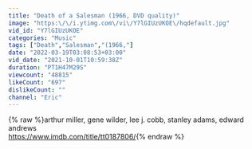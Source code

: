 ```yaml
---
title: "Death of a Salesman (1966, DVD quality)"
image: "https:\/\/i.ytimg.com\/vi\/Y7lGIUzUKOE\/hqdefault.jpg"
vid_id: "Y7lGIUzUKOE"
categories: "Music"
tags: ["Death","Salesman","(1966,"]
date: "2022-03-19T03:08:53+03:00"
vid_date: "2021-10-01T10:59:38Z"
duration: "PT1H47M29S"
viewcount: "48815"
likeCount: "697"
dislikeCount: ""
channel: "Eric"
---
```

{% raw %}arthur miller, gene wilder, lee j. cobb, stanley adams, edward andrews<br /><a rel="nofollow" target="blank" href="https://www.imdb.com/title/tt0187806/">https://www.imdb.com/title/tt0187806/</a>{% endraw %}
